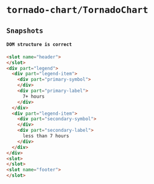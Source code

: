 # `tornado-chart/TornadoChart`

## `Snapshots`

####   `DOM structure is correct`

```html
<slot name="header">
</slot>
<div part="legend">
  <div part="legend-item">
    <div part="primary-symbol">
    </div>
    <div part="primary-label">
      7+ hours
    </div>
  </div>
  <div part="legend-item">
    <div part="secondary-symbol">
    </div>
    <div part="secondary-label">
      less than 7 hours
    </div>
  </div>
</div>
<slot>
</slot>
<slot name="footer">
</slot>

```

